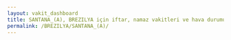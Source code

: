 ```yaml
---
layout: vakit_dashboard
title: SANTANA_(A), BREZILYA için iftar, namaz vakitleri ve hava durumu - ilçe/eyalet seç
permalink: /BREZILYA/SANTANA_(A)/
---
```


<script type="text/javascript">
  var GLOBAL_COUNTRY = 'BREZILYA';
  var GLOBAL_CITY = 'SANTANA_(A)';
  var GLOBAL_STATE = '';
  var lat = 72;
  var lon = 21;
</script>
